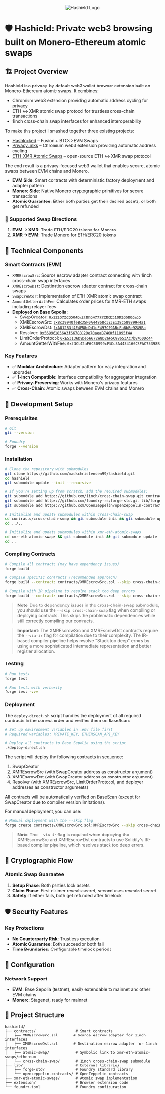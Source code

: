 <div align="center">
  <img src="extension/public/iconHashield.jpg" alt="Hashield Logo"/>
</div>

# 🛡️ Hashield: Private web3 browsing built on Monero-Ethereum atomic swaps

## 🏗️ Project Overview

Hashield is a privacy-by-default web3 wallet browser extension built on Monero-Ethereum atomic swaps. It combines:

- Chromium web3 extension providing automatic address cycling for privacy
- ETH ↔ XMR atomic swap protocol for trustless cross-chain transactions
- 1inch cross-chain swap interfaces for enhanced interoperability

To make this project I smashed together three existing projects: 

- [Hashlocked](https://ethglobal.com/showcase/hashlocked-jwaq6) – Fusion + BTC<>EVM Swaps
- [PrivacyLinks](https://ethglobal.com/showcase/privacylinks-y30gr) – Chromium web3 extension providing automatic address cycling
- [ETH-XMR Atomic Swaps](https://github.com/AthanorLabs/atomic-swap) – open-source ETH ↔ XMR swap protocol

The end result is a privacy-focused web3 wallet that enables secure, atomic swaps between EVM chains and Monero.

- **EVM Side**: Smart contracts with deterministic factory deployment and adapter pattern
- **Monero Side**: Native Monero cryptographic primitives for secure transactions
- **Atomic Guarantee**: Either both parties get their desired assets, or both get refunded

### 🔄 Supported Swap Directions

1. **EVM → XMR**: Trade ETH/ERC20 tokens for Monero
2. **XMR → EVM**: Trade Monero for ETH/ERC20 tokens

## 🧱 Technical Components

### Smart Contracts (EVM)
- `XMREscrowSrc`: Source escrow adapter contract connecting with 1inch cross-chain swap interfaces
- `XMREscrowDst`: Destination escrow adapter contract for cross-chain swaps
- `SwapCreator`: Implementation of ETH-XMR atomic swap contract
- `AmountGetterWithFee`: Calculates order prices for XMR-ETH swaps including relayer fees
- **Deployed on Base Sepolia**:
  - SwapCreator: [`0x212072CB504Dc2fBF6477772B8E318D286B80e35`](https://sepolia.basescan.org/address/0x212072CB504Dc2fBF6477772B8E318D286B80e35)
  - XMREscrowSrc: [`0x8c39940feBc35F0A44868c3B3E138C58989944a1`](https://sepolia.basescan.org/address/0x8c39940feBc35F0A44868c3B3E138C58989944a1)
  - XMREscrowDst: [`0xA81283f4E4FB8eDd1cF497C09ABcFa8bBe9289Ea`](https://sepolia.basescan.org/address/0xA81283f4E4FB8eDd1cF497C09ABcFa8bBe9289Ea)
  - Resolver: [`0x569961856A3f66788D29e70aeaB7400f11895f4A`](https://sepolia.basescan.org/address/0x569961856A3f66788D29e70aeaB7400f11895f4A)
  - LimitOrderProtocol: [`0xE53136D9De56672e8D2665C98653AC7b8A60Dc44`](https://sepolia.basescan.org/address/0xE53136D9De56672e8D2665C98653AC7b8A60Dc44)
  - AmountGetterWithFee: [`0xf3Cb12aF6C50999cF5Cc5A4434166CBFAC75398B`](https://sepolia.basescan.org/address/0xf3Cb12aF6C50999cF5Cc5A4434166CBFAC75398B)

### Key Features
- ✅ **Modular Architecture**: Adapter pattern for easy integration and upgrades
- ✅ **1-inch Compatible**: Interface compatibility for aggregator integration
- ✅ **Privacy-Preserving**: Works with Monero's privacy features
- ✅ **Cross-Chain**: Atomic swaps between EVM chains and Monero

## 🚀 Development Setup

### Prerequisites
```bash
# Git
git --version

# Foundry
forge --version
```

### Installation
```bash
# Clone the repository with submodules
git clone https://github.com/madschristensen99/hashield.git
cd hashield
git submodule update --init --recursive

# If you're setting up from scratch, add the required submodules:
git submodule add https://github.com/1inch/cross-chain-swap.git contracts/cross-chain-swap
git submodule add https://github.com/foundry-rs/forge-std.git lib/forge-std
git submodule add https://github.com/OpenZeppelin/openzeppelin-contracts.git lib/openzeppelin-contracts

# Initialize and update submodules within cross-chain-swap
cd contracts/cross-chain-swap && git submodule init && git submodule update
cd ../..

# Initialize and update submodules within xmr-eth-atomic-swaps
cd xmr-eth-atomic-swaps && git submodule init && git submodule update
cd ..
```

### Compiling Contracts
```bash
# Compile all contracts (may have dependency issues)
forge build

# Compile specific contracts (recommended approach)
forge build --contracts contracts/XMREscrowSrc.sol --skip cross-chain-swap

# Compile with IR pipeline to resolve stack too deep errors
forge build --contracts contracts/XMREscrowSrc.sol --skip cross-chain-swap --via-ir
```

> **Note**: Due to dependency issues in the cross-chain-swap submodule, you should use the `--skip cross-chain-swap` flag when compiling or deploying contracts. This skips the problematic dependencies while still correctly compiling our contracts.

> **Important**: The XMREscrowSrc and XMREscrowDst contracts require the `--via-ir` flag for compilation due to their complexity. The IR-based compiler pipeline helps resolve "Stack too deep" errors by using a more sophisticated intermediate representation and better register allocation.

### Testing
```bash
# Run tests
forge test

# Run tests with verbosity
forge test -vvv
```

### Deployment

The `deploy-direct.sh` script handles the deployment of all required contracts in the correct order and verifies them on BaseScan:

```bash
# Set up environment variables in .env file first
# Required variables: PRIVATE_KEY, ETHERSCAN_API_KEY

# Deploy all contracts to Base Sepolia using the script
./deploy-direct.sh
```

The script will deploy the following contracts in sequence:
1. SwapCreator
2. XMREscrowSrc (with SwapCreator address as constructor argument)
3. XMREscrowDst (with SwapCreator address as constructor argument)
4. Resolver (with XMREscrowSrc, LimitOrderProtocol, and deployer addresses as constructor arguments)

All contracts will be automatically verified on BaseScan (except for SwapCreator due to compiler version limitations).

For manual deployment, you can use:

```bash
# Manual deployment with the --skip flag
forge create contracts/XMREscrowSrc.sol:XMREscrowSrc --skip cross-chain-swap --via-ir --constructor-args <SWAP_CREATOR_ADDRESS> --private-key $PRIVATE_KEY --rpc-url $BASE_SEPOLIA_RPC_URL --legacy
```

> **Note**: The `--via-ir` flag is required when deploying the XMREscrowSrc and XMREscrowDst contracts to use Solidity's IR-based compiler pipeline, which resolves stack too deep errors.

## 🔐 Cryptographic Flow

### Atomic Swap Guarantee
1. **Setup Phase**: Both parties lock assets
2. **Claim Phase**: First claimer reveals secret, second uses revealed secret
3. **Safety**: If either fails, both get refunded after timelock

## 🛡️ Security Features

### Key Protections
- **No Counterparty Risk**: Trustless execution
- **Atomic Guarantee**: Both succeed or both fail
- **Time Boundaries**: Configurable timelock periods

## 🔧 Configuration

### Network Support
- **EVM**: Base Sepolia (testnet), easily extendable to mainnet and other EVM chains
- **Monero**: Stagenet, ready for mainnet

## 📁 Project Structure

```
hashield/
├── contracts/                  # Smart contracts
│   ├── XMREscrowSrc.sol       # Source escrow adapter for 1inch interfaces
│   ├── XMREscrowDst.sol       # Destination escrow adapter for 1inch interfaces
│   ├── atomic-swap/            # Symbolic link to xmr-eth-atomic-swaps/ethereum
│   └── cross-chain-swap/       # 1inch cross-chain-swap submodule
├── lib/                        # External libraries
│   ├── forge-std/              # Foundry standard library
│   └── openzeppelin-contracts/ # OpenZeppelin contracts
├── xmr-eth-atomic-swaps/       # Atomic swap implementation
├── extension/                  # Browser extension code
└── foundry.toml                # Foundry configuration
```
